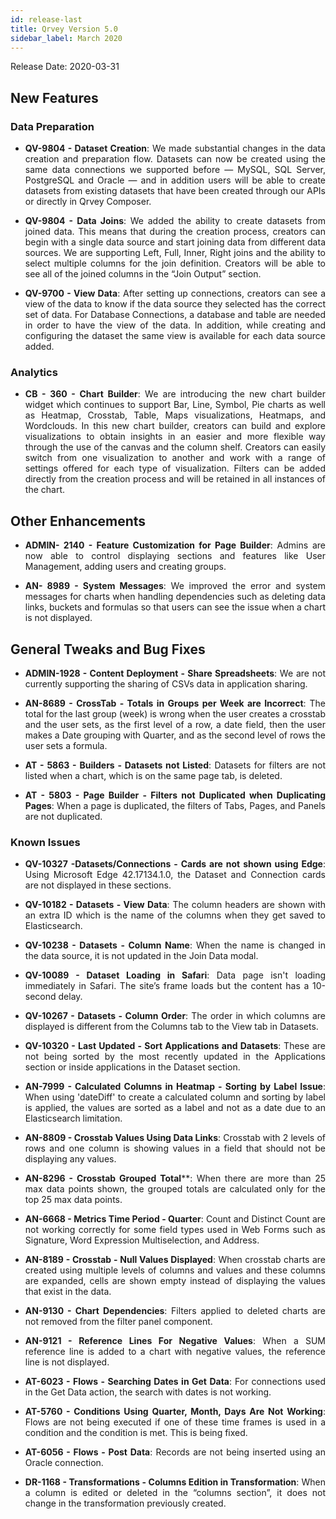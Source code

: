```yaml
---
id: release-last
title: Qrvey Version 5.0
sidebar_label: March 2020
---
```

<div style="text-align: justify">
Release Date: 2020-03-31

## New Features

### Data Preparation 
* **QV-9804 - Dataset Creation**: We made substantial changes in the data creation and preparation flow. Datasets can now be created using the same data connections we supported before — MySQL, SQL Server, PostgreSQL and Oracle — and in addition users will be able to create datasets from existing datasets that have been created through our APIs or directly in Qrvey Composer. 

* **QV-9804 - Data Joins**: We added the ability to create datasets from joined data. This means that during the creation process, creators can begin with a single data source and start joining data from different data sources. We are supporting Left, Full, Inner, Right joins and the ability to select multiple columns for the join definition. Creators will be able to see all of the joined columns in the “Join Output” section. 


* **QV-9700 - View Data**: After setting up connections, creators can see a view of the data to know if the data source they selected has the correct set of data. For Database Connections, a database and table are needed in order to have the view of the data. In addition, while creating and configuring the dataset the same view is available for each data source added. 

### Analytics

* **CB - 360 - Chart Builder**: We are introducing the new chart builder widget which continues to support Bar, Line, Symbol, Pie charts as well as Heatmap, Crosstab, Table, Maps visualizations, Heatmaps, and Wordclouds. In this new chart builder, creators can build and explore visualizations to obtain insights in an easier and more flexible way through the use of the canvas and the column shelf. Creators can easily switch from one visualization to another and work with a range of settings offered for each type of visualization. Filters can be added directly from the creation process and will be retained in all instances of the chart.  


## **Other Enhancements**
* **ADMIN- 2140 - Feature Customization for Page Builder**: Admins are now able to control displaying sections and features like User Management, adding users and creating groups. 

* **AN- 8989 - System Messages**: We improved the error and system messages for charts when handling dependencies such as deleting data links, buckets and formulas so that users can see the issue when a chart is not displayed. 

## **General Tweaks and Bug Fixes**

* **ADMIN-1928 - Content Deployment - Share Spreadsheets**: We are not currently supporting the sharing of CSVs data in application sharing. 

* **AN-8689 - CrossTab - Totals in Groups per Week are Incorrect**: The total for the last group (week) is wrong when the user creates a crosstab and the user sets, as the first level of a row, a date field, then the user makes a Date grouping with Quarter, and as the second level of rows the user sets a formula.

* **AT - 5863 - Builders - Datasets not Listed**: Datasets for filters are not listed when a chart, which is on the same page tab, is deleted.

* **AT - 5803 - Page Builder - Filters not Duplicated when Duplicating Pages**: When a page is duplicated, the filters of  Tabs, Pages, and Panels are not duplicated.

### **Known Issues**
* **QV-10327 -Datasets/Connections - Cards are not shown using Edge**: Using Microsoft Edge 42.17134.1.0, the Dataset and Connection cards are not displayed in these sections. 

* **QV-10182 - Datasets - View Data**: The column headers are shown with an extra ID which is the name of the columns when they get saved to Elasticsearch. 

* **QV-10238 - Datasets - Column Name**: When the name is changed in the data source, it is not updated in the Join Data modal. 

* **QV-10089 - Dataset Loading in Safari**: Data page isn't loading immediately in Safari. The site’s frame loads but the content has a 10-second delay. 

* **QV-10267 - Datasets - Column Order**: The order in which columns are displayed is different from the Columns tab to the View tab in Datasets.  

* **QV-10320 - Last Updated - Sort Applications and Datasets**: These are not being sorted by the most recently updated in the Applications section or inside applications in the Dataset section. 

* **AN-7999 - Calculated Columns in Heatmap - Sorting by Label Issue**: When using 'dateDiff' to create a calculated column and sorting by label is applied, the values are sorted as a label and not as a date due to an Elasticsearch limitation. 

* **AN-8809 - Crosstab Values Using Data Links**: Crosstab with 2 levels of rows and one column is showing values in a field that should not be displaying any values.

* **AN-8296 - Crosstab Grouped Total****: When there are more than 25 max data points shown, the grouped totals are calculated only for the top 25 max data points. 

* **AN-6668 - Metrics Time Period - Quarter**: Count and Distinct Count are not working correctly for some field types used in Web Forms such as Signature, Word Expression Multiselection, and Address.

* **AN-8189 - Crosstab - Null Values Displayed**: When crosstab charts are created using multiple levels of columns and values and these columns are expanded, cells are shown empty instead of displaying the values that exist in the data.

* **AN-9130 - Chart Dependencies**: Filters applied to deleted charts are not removed from the filter panel component.

* **AN-9121 - Reference Lines For Negative Values**: When a SUM reference line is added to a chart with negative values, the reference line is not displayed.

* **AT-6023 - Flows - Searching Dates in Get Data**: For connections used in the Get Data action, the search with dates is not working. 

* **AT-5760 - Conditions Using Quarter, Month, Days Are Not Working**: Flows are not being executed if one of these time frames is used in a condition and the condition is met. This is being fixed. 

* **AT-6056 - Flows - Post Data**: Records are not being inserted using an Oracle connection.

* **DR-1168 - Transformations - Columns Edition in Transformation**: When a column is edited or deleted in the “columns section”, it does not change in the transformation previously created.
